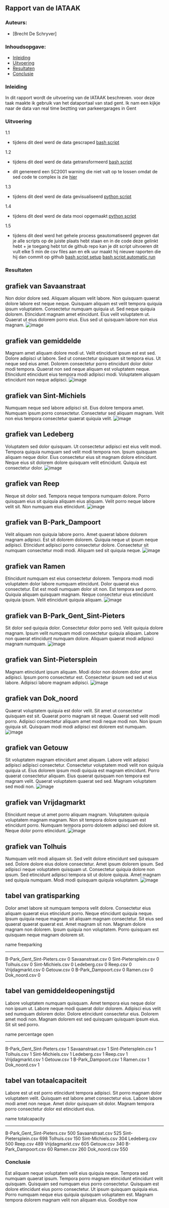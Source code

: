 ## Rapport van de IATAAK
### Auteurs:
 - [Brecht De Schryver]
### Inhoudsopgave:
 - [Inleiding](#inleiding)
 - [Uitvoering](#uitvoering)
 - [Resultaten](#resultaten)
 - [Conclusie](#conclusie)
### Inleiding
In dit rapport wordt de uitvoering van de IATAAK beschreven. voor deze taak maakte ik gebruik van het dataportaal van stad gent. Ik nam een kijkje naar de data van real time beztting van parkeergarages in Gent
### Uitvoering
1.1
 - tijdens dit deel werd de data gescraped
[bash script](https://github.com/BrechtDeSchryver/iataak/blob/main/data-workflow/scripts/webscraper.sh)

1.2
 - tijdens dit deel werd de data getransformeerd
[bash script](https://github.com/BrechtDeSchryver/iataak/blob/main/data-workflow/scripts/transform.sh)

 - dit genereerd een SC2001 warning die niet valt op te lossen omdat de sed code te complex is zie [hier](https://www.shellcheck.net/wiki/SC2001)

1.3
 - tijdens dit deel werd de data gevisualiseerd
[python script](https://github.com/BrechtDeSchryver/iataak/blob/main/data-workflow/scripts/analyse.py)

1.4
 - tijdens dit deel werd de data mooi opgemaakt
[python script](https://github.com/BrechtDeSchryver/iataak/blob/main/data-workflow/scripts/report.py)

1.5
 - tijdens dit deel werd het gehele process geautomatiseerd
gegeven dat je alle scripts op de juiste plaats hebt staan en in de code deze gelinkt hebt + je toegang hebt tot de github repo kan je dit script uitvoeren
dit vult elke 5 min de csv files aan en elk uur maakt hij nieuwe raporten die hij dan commit op github
[bash script setup](https://github.com/BrechtDeSchryver/iataak/blob/main/data-workflow/scripts/setup.sh)
[bash script automatic run](https://github.com/BrechtDeSchryver/iataak/blob/main/data-workflow/scripts/automated.sh)
### Resultaten
## grafiek van Savaanstraat
Non dolor dolore sed. Aliquam aliquam velit labore. Non quisquam quaerat dolore labore est neque neque. Quisquam aliquam est velit tempora quiquia ipsum voluptatem. Consectetur numquam quiquia ut. Sed neque quiquia dolorem. Etincidunt magnam amet etincidunt. Eius velit voluptatem ut. Quaerat ut eius dolorem porro eius. Eius sed ut quisquam labore non eius magnam.
![image](https://github.com/BrechtDeSchryver/iataak/blob/main/data-workflow/csvimage/Savaanstraat.csv.png)
## grafiek van gemiddelde
Magnam amet aliquam dolore modi ut. Velit etincidunt ipsum est est sed. Dolore adipisci ut labore. Sed ut consectetur quisquam sit tempora eius. Ut neque sed eius amet. Dolorem consectetur porro etincidunt dolor dolor modi tempora. Quaerat non sed neque aliquam est voluptatem neque. Etincidunt etincidunt eius tempora modi adipisci modi. Voluptatem aliquam etincidunt non neque adipisci.
![image](https://github.com/BrechtDeSchryver/iataak/blob/main/data-workflow/csvimage/gemiddelde.csv.png)
## grafiek van Sint-Michiels
Numquam neque sed labore adipisci sit. Eius dolore tempora amet. Numquam ipsum porro consectetur. Consectetur sed aliquam magnam. Velit non eius tempora consectetur quaerat quiquia velit.
![image](https://github.com/BrechtDeSchryver/iataak/blob/main/data-workflow/csvimage/Sint-Michiels.csv.png)
## grafiek van Ledeberg
Voluptatem sed dolor quisquam. Ut consectetur adipisci est eius velit modi. Tempora quiquia numquam sed velit modi tempora non. Ipsum quisquam aliquam neque dolor. Eius consectetur eius sit magnam dolore etincidunt. Neque eius sit dolorem dolore quisquam velit etincidunt. Quiquia est consectetur dolor.
![image](https://github.com/BrechtDeSchryver/iataak/blob/main/data-workflow/csvimage/Ledeberg.csv.png)
## grafiek van Reep
Neque sit dolor sed. Tempora neque tempora numquam dolore. Porro quisquam eius sit quiquia aliquam eius aliquam. Velit porro neque labore velit sit. Non numquam eius etincidunt.
![image](https://github.com/BrechtDeSchryver/iataak/blob/main/data-workflow/csvimage/Reep.csv.png)
## grafiek van B-Park_Dampoort
Velit aliquam non quiquia labore porro. Amet quaerat labore dolorem magnam adipisci. Est sit dolorem dolorem. Quiquia neque ut ipsum neque adipisci. Etincidunt adipisci porro consectetur dolore. Consectetur sit numquam consectetur modi modi. Aliquam sed sit quiquia neque.
![image](https://github.com/BrechtDeSchryver/iataak/blob/main/data-workflow/csvimage/B-Park_Dampoort.csv.png)
## grafiek van Ramen
Etincidunt numquam est eius consectetur dolorem. Tempora modi modi voluptatem dolor labore numquam etincidunt. Dolor quaerat eius consectetur. Est est modi numquam dolor sit non. Est tempora sed porro. Quiquia aliquam quisquam magnam. Neque consectetur eius etincidunt quiquia ipsum. Velit etincidunt quiquia aliquam.
![image](https://github.com/BrechtDeSchryver/iataak/blob/main/data-workflow/csvimage/Ramen.csv.png)
## grafiek van B-Park_Gent_Sint-Pieters
Sit dolor sed quiquia dolor. Consectetur dolor porro sed. Velit quiquia dolore magnam. Ipsum velit numquam modi consectetur quiquia aliquam. Labore non quaerat etincidunt numquam dolore. Aliquam quaerat modi adipisci magnam numquam.
![image](https://github.com/BrechtDeSchryver/iataak/blob/main/data-workflow/csvimage/B-Park_Gent_Sint-Pieters.csv.png)
## grafiek van Sint-Pietersplein
Magnam etincidunt ipsum aliquam. Modi dolor non dolorem dolor amet adipisci. Ipsum porro consectetur est. Consectetur ipsum sed sed ut eius labore. Adipisci labore magnam adipisci.
![image](https://github.com/BrechtDeSchryver/iataak/blob/main/data-workflow/csvimage/Sint-Pietersplein.csv.png)
## grafiek van Dok_noord
Quaerat voluptatem quiquia est dolor velit. Sit amet ut consectetur quisquam est sit. Quaerat porro magnam sit neque. Quaerat sed velit modi porro. Adipisci consectetur aliquam amet modi neque modi non. Non ipsum quiquia sit. Quisquam modi modi adipisci est dolorem est numquam.
![image](https://github.com/BrechtDeSchryver/iataak/blob/main/data-workflow/csvimage/Dok_noord.csv.png)
## grafiek van Getouw
Sit voluptatem magnam etincidunt amet aliquam. Labore velit adipisci adipisci adipisci consectetur. Consectetur voluptatem modi velit non quiquia quiquia ut. Eius dolorem ipsum modi quiquia est magnam etincidunt. Porro quaerat consectetur aliquam. Eius quaerat quisquam non tempora est magnam velit. Quaerat voluptatem quaerat sed sed. Magnam voluptatem sed modi non.
![image](https://github.com/BrechtDeSchryver/iataak/blob/main/data-workflow/csvimage/Getouw.csv.png)
## grafiek van Vrijdagmarkt
Etincidunt neque ut amet porro aliquam magnam. Voluptatem quiquia voluptatem magnam magnam. Non sit tempora dolore quisquam est etincidunt porro. Numquam tempora porro dolorem adipisci sed dolore sit. Neque dolor porro etincidunt.
![image](https://github.com/BrechtDeSchryver/iataak/blob/main/data-workflow/csvimage/Vrijdagmarkt.csv.png)
## grafiek van Tolhuis
Numquam velit modi aliquam sit. Sed velit dolore etincidunt sed quisquam sed. Dolore dolore eius dolore consectetur. Amet ipsum dolorem ipsum. Sed adipisci neque voluptatem quisquam ut. Consectetur quiquia dolore non ipsum. Sed etincidunt adipisci tempora sit ut dolore quiquia. Amet magnam sed quiquia numquam. Modi modi quisquam quiquia voluptatem.
![image](https://github.com/BrechtDeSchryver/iataak/blob/main/data-workflow/csvimage/Tolhuis.csv.png)
## tabel van gratisparking
Dolor amet labore sit numquam tempora velit dolore. Consectetur eius aliquam quaerat eius etincidunt porro. Neque etincidunt quiquia neque. Ipsum quiquia neque magnam sit aliquam magnam consectetur. Sit eius sed quaerat quaerat quaerat est. Amet magnam sit non. Magnam dolore magnam non dolorem. Ipsum quiquia non voluptatem. Porro quisquam est quisquam neque magnam dolorem sit.

name                            freeparking
----------------------------  -------------
B-Park_Gent_Sint-Pieters.csv              0
Savaanstraat.csv                          0
Sint-Pietersplein.csv                     0
Tolhuis.csv                               0
Sint-Michiels.csv                         0
Ledeberg.csv                              0
Reep.csv                                  0
Vrijdagmarkt.csv                          0
Getouw.csv                                0
B-Park_Dampoort.csv                       0
Ramen.csv                                 0
Dok_noord.csv                             0
## tabel van gemiddeldeopeningstijd
Labore voluptatem numquam quisquam. Amet tempora eius neque dolor non ipsum ut. Labore neque modi quaerat dolor dolorem. Adipisci eius velit sed numquam dolorem dolor. Dolore etincidunt consectetur eius. Dolorem amet modi non. Magnam dolorem est sed quisquam quisquam ipsum eius. Sit sit sed porro.

name                            percentage open
----------------------------  -----------------
B-Park_Gent_Sint-Pieters.csv                  1
Savaanstraat.csv                              1
Sint-Pietersplein.csv                         1
Tolhuis.csv                                   1
Sint-Michiels.csv                             1
Ledeberg.csv                                  1
Reep.csv                                      1
Vrijdagmarkt.csv                              1
Getouw.csv                                    1
B-Park_Dampoort.csv                           1
Ramen.csv                                     1
Dok_noord.csv                                 1
## tabel van totaalcapaciteit
Labore est ut est porro etincidunt tempora adipisci. Sit porro magnam dolor voluptatem velit. Quisquam est labore amet consectetur eius. Labore labore modi amet non neque. Amet dolor quisquam sit dolor. Magnam tempora porro consectetur dolor est etincidunt eius.

name                            totalcapacity
----------------------------  ---------------
B-Park_Gent_Sint-Pieters.csv              500
Savaanstraat.csv                          525
Sint-Pietersplein.csv                     698
Tolhuis.csv                               150
Sint-Michiels.csv                         304
Ledeberg.csv                              500
Reep.csv                                  489
Vrijdagmarkt.csv                          605
Getouw.csv                                340
B-Park_Dampoort.csv                        60
Ramen.csv                                 260
Dok_noord.csv                             550
### Conclusie
Est aliquam neque voluptatem velit eius quiquia neque. Tempora sed numquam quaerat ipsum. Tempora porro magnam etincidunt etincidunt velit quisquam. Quisquam sed numquam eius porro consectetur. Quisquam est dolore etincidunt eius porro consectetur. Ut ipsum quisquam quiquia eius. Porro numquam neque eius quiquia quisquam voluptatem est. Magnam tempora dolorem magnam velit non aliquam eius.
Goodbye now